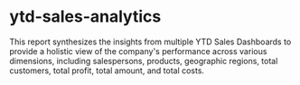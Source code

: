 # ytd-sales-analytics
This report synthesizes the insights from multiple YTD Sales Dashboards to provide a holistic view of the company's performance across various dimensions, including salespersons, products, geographic regions, total customers, total profit, total amount, and total costs. 
